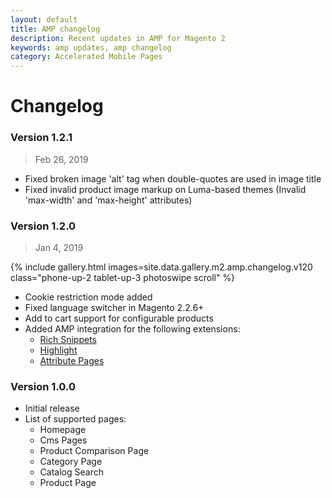 ```yaml
---
layout: default
title: AMP changelog
description: Recent updates in AMP for Magento 2
keywords: amp updates, amp changelog
category: Accelerated Mobile Pages
---
```


# Changelog

### Version 1.2.1

> Feb 26, 2019

 -  Fixed broken image 'alt' tag when double-quotes are used in image title
 -  Fixed invalid product image markup on Luma-based themes (Invalid 'max-width'
    and 'max-height' attributes)

### Version 1.2.0

> Jan 4, 2019

{% include gallery.html images=site.data.gallery.m2.amp.changelog.v120 class="phone-up-2 tablet-up-3 photoswipe scroll" %}

 -  Cookie restriction mode added
 -  Fixed language switcher in Magento 2.2.6+
 -  Add to cart support for configurable products
 -  Added AMP integration for the following extensions:
    +  [Rich Snippets](/m2/extensions/richsnippets/)
    +  [Highlight](/m2/extensions/highlight/)
    +  [Attribute Pages](/m2/extensions/attributepages/)

### Version 1.0.0

 -  Initial release
 -  List of supported pages:
    +  Homepage
    +  Cms Pages
    +  Product Comparison Page
    +  Category Page
    +  Catalog Search
    +  Product Page
